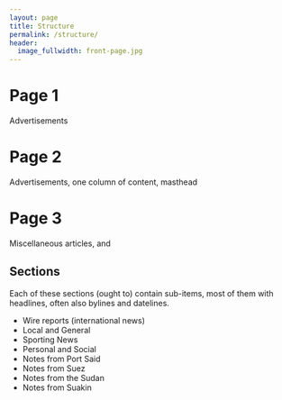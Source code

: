 ```yaml
---
layout: page
title: Structure
permalink: /structure/
header:
  image_fullwidth: front-page.jpg
---
```


# Page 1
Advertisements

# Page 2
Advertisements, one column of content, masthead

# Page 3
Miscellaneous articles, and

## Sections
Each of these sections (ought to) contain sub-items, most of them with headlines, often also bylines and datelines.
- Wire reports (international news)
- Local and General
- Sporting News
- Personal and Social
- Notes from Port Said
- Notes from Suez
- Notes from the Sudan
- Notes from Suakin
